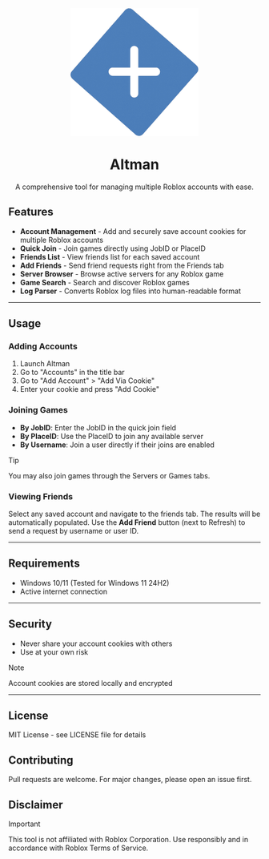 <div align="center">
    <img src="assets/256x256.png" 
            alt="Picture" 
            width="256" 
            height="256" 
            style="display: block; margin: 0 auto" />

<h1>Altman</h1>
<p>A comprehensive tool for managing multiple Roblox accounts with ease.</p>
</div>

## Features

- **Account Management** - Add and securely save account cookies for multiple Roblox accounts
- **Quick Join** - Join games directly using JobID or PlaceID
- **Friends List** - View friends list for each saved account
- **Add Friends** - Send friend requests right from the Friends tab
- **Server Browser** - Browse active servers for any Roblox game
- **Game Search** - Search and discover Roblox games
- **Log Parser** - Converts Roblox log files into human-readable format
---

## Usage

### Adding Accounts

1. Launch Altman
2. Go to "Accounts" in the title bar
3. Go to "Add Account" > "Add Via Cookie"
4. Enter your cookie and press "Add Cookie"

### Joining Games

- **By JobID**: Enter the JobID in the quick join field
- **By PlaceID**: Use the PlaceID to join any available server
- **By Username**: Join a user directly if their joins are enabled

> [!TIP]
> You may also join games through the Servers or Games tabs.

### Viewing Friends

Select any saved account and navigate to the friends tab. The results will be automatically populated.
Use the **Add Friend** button (next to Refresh) to send a request by username or user ID.

---

## Requirements

- Windows 10/11 (Tested for Windows 11 24H2)
- Active internet connection

---

## Security

- Never share your account cookies with others
- Use at your own risk

> [!NOTE]
> Account cookies are stored locally and encrypted

---

## License

MIT License - see LICENSE file for details

## Contributing

Pull requests are welcome. For major changes, please open an issue first.

## Disclaimer

> [!IMPORTANT]
> This tool is not affiliated with Roblox Corporation. Use responsibly and in accordance with Roblox Terms of Service.